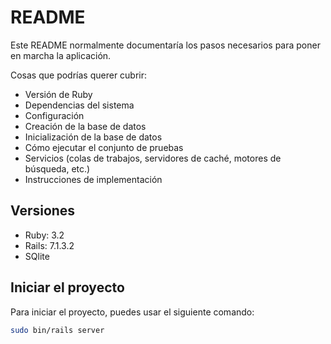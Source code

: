 # README

Este README normalmente documentaría los pasos necesarios para poner en marcha la aplicación.

Cosas que podrías querer cubrir:

* Versión de Ruby
* Dependencias del sistema
* Configuración
* Creación de la base de datos
* Inicialización de la base de datos
* Cómo ejecutar el conjunto de pruebas
* Servicios (colas de trabajos, servidores de caché, motores de búsqueda, etc.)
* Instrucciones de implementación

## Versiones

* Ruby: 3.2
* Rails: 7.1.3.2
* SQlite

## Iniciar el proyecto

Para iniciar el proyecto, puedes usar el siguiente comando:

```bash
sudo bin/rails server
